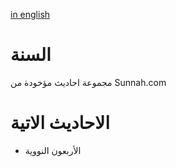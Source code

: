 [in english](./README.md)

# السنة
مجموعة احاديث مؤخودة من Sunnah.com 

# الاحاديث الاتية
- الأربعون النووية